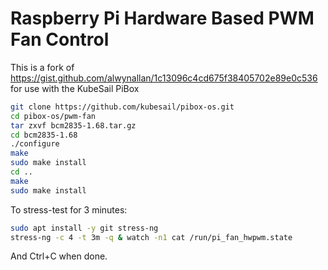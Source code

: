 # Raspberry Pi Hardware Based PWM Fan Control

This is a fork of https://gist.github.com/alwynallan/1c13096c4cd675f38405702e89e0c536 for use with the KubeSail PiBox

```bash
git clone https://github.com/kubesail/pibox-os.git
cd pibox-os/pwm-fan
tar zxvf bcm2835-1.68.tar.gz
cd bcm2835-1.68
./configure
make
sudo make install
cd ..
make
sudo make install
```

To stress-test for 3 minutes:

```bash
sudo apt install -y git stress-ng
stress-ng -c 4 -t 3m -q & watch -n1 cat /run/pi_fan_hwpwm.state
```

And Ctrl+C when done.
